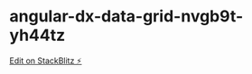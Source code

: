 # angular-dx-data-grid-nvgb9t-yh44tz

[Edit on StackBlitz ⚡️](https://stackblitz.com/edit/angular-dx-data-grid-nvgb9t-yh44tz)